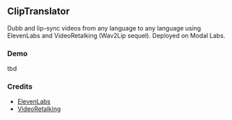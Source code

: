 ## ClipTranslator

Dubb and lip-sync videos from any language to any language using ElevenLabs and VideoRetalking (Wav2Lip sequel).
Deployed on Modal Labs.

### Demo

tbd

### Credits

- [ElevenLabs](https://elevenlabs.io/)
- [VideoRetalking](https://github.com/OpenTalker/video-retalking)
